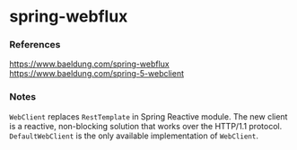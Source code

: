# spring-webflux

### References
https://www.baeldung.com/spring-webflux
https://www.baeldung.com/spring-5-webclient

### Notes
`WebClient` replaces `RestTemplate` in Spring Reactive module. The new client is a reactive, non-blocking solution that 
works over the HTTP/1.1 protocol. `DefaultWebClient` is the only available implementation of `WebClient`.
